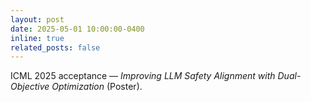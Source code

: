 ```yaml
---
layout: post
date: 2025-05-01 10:00:00-0400
inline: true
related_posts: false
---
```


ICML 2025 acceptance — *Improving LLM Safety Alignment with Dual-Objective Optimization* (Poster).
